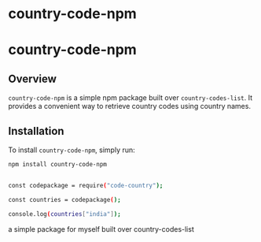 ﻿# country-code-npm
 # country-code-npm

## Overview
`country-code-npm` is a simple npm package built over `country-codes-list`. It provides a convenient way to retrieve country codes using country names.

## Installation
To install `country-code-npm`, simply run:

```bash
npm install country-code-npm
```
```bash

const codepackage = require("code-country");

const countries = codepackage();

console.log(countries["india"]);
```

a simple package for myself built over country-codes-list

